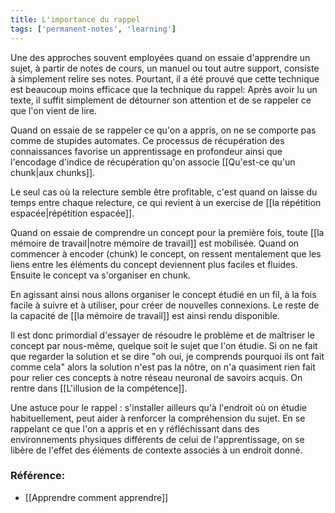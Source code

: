 ```yaml
---
title: L'importance du rappel
tags: ['permanent-notes', 'learning']
---
```


Une des approches souvent employées quand on essaie d'apprendre un sujet, à partir de notes de cours, un manuel ou tout autre support, consiste à simplement relire ses notes. Pourtant, il a été prouvé que cette technique est beaucoup moins efficace que la technique du rappel: Après avoir lu un texte, il suffit simplement de détourner son attention et de se rappeler ce que l'on vient de lire.

Quand on essaie de se rappeler ce qu'on a appris, on ne se comporte pas comme de stupides automates. Ce processus de récupération des connaissances favorise un apprentissage en profondeur ainsi que l'encodage d'indice de récupération qu'on associe [[Qu'est-ce qu'un chunk|aux chunks]].

Le seul cas où la relecture semble être profitable, c'est quand on laisse du temps entre chaque relecture, ce qui revient à un exercise de [[la répétition espacée|répétition espacée]].

Quand on essaie de comprendre un concept pour la première fois, toute [[la mémoire de travail|notre mémoire de travail]] est mobilisée. Quand on commencer à encoder (chunk) le concept, on ressent mentalement que les liens entre les éléments du concept deviennent plus faciles et fluides. Ensuite le concept va s'organiser en chunk.

En agissant ainsi nous allons organiser le concept étudié en un fil, à la fois facile à suivre et à utiliser, pour créer de nouvelles connexions. Le reste de la capacité de [[la mémoire de travail]] est ainsi rendu disponible.

Il est donc primordial d'essayer de résoudre le problème et de maîtriser le concept par nous-même, quelque soit le sujet que l'on étudie. Si on ne fait que regarder la solution et se dire "oh oui, je comprends pourquoi ils ont fait comme cela" alors la solution n'est pas la nôtre, on n'a quasiment rien fait pour relier ces concepts à notre réseau neuronal de savoirs acquis. On rentre dans [[L'illusion de la compétence]].

Une astuce pour le rappel : s'installer ailleurs qu'à l'endroit où on étudie habituellement, peut aider à renforcer la compréhension du sujet. En se rappelant ce que l'on a appris et en y réfléchissant dans des environnements physiques différents de celui de l'apprentissage, on se libère de l'effet des éléments de contexte associés à un endroit donné. 


### Référence: 
- [[Apprendre comment apprendre]]